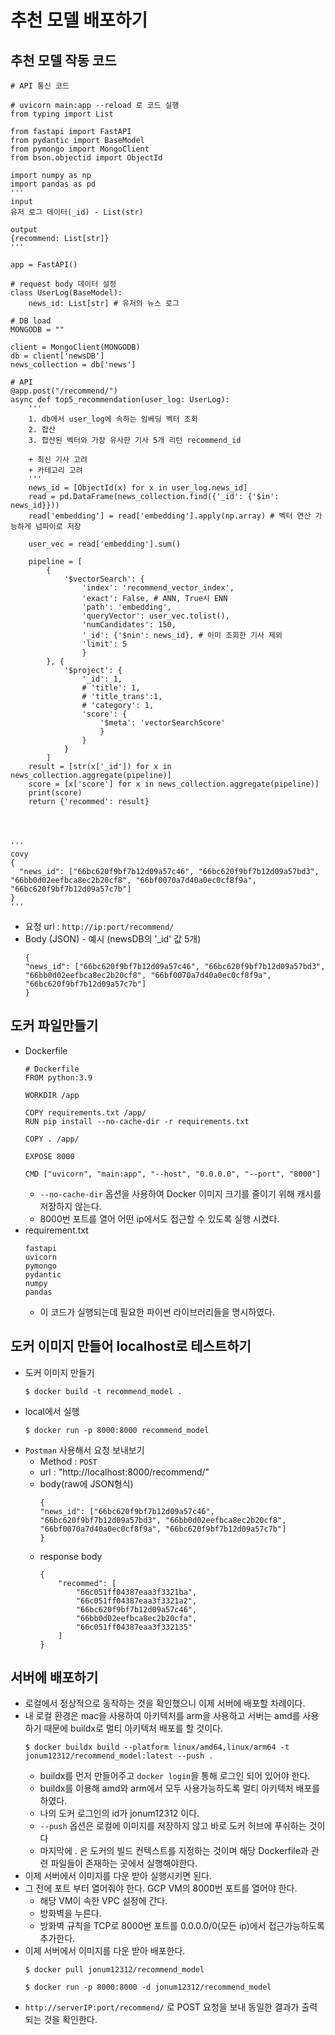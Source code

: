 # 추천 모델 배포하기

## 추천 모델 작동 코드
```
# API 통신 코드

# uvicorn main:app --reload 로 코드 실행
from typing import List

from fastapi import FastAPI
from pydantic import BaseModel
from pymongo import MongoClient
from bson.objectid import ObjectId

import numpy as np
import pandas as pd
'''
input
유저 로그 데이터(_id) - List(str)

output
{recommend: List[str]}
'''

app = FastAPI()

# request body 데이터 설정
class UserLog(BaseModel):
    news_id: List[str] # 유저의 뉴스 로그

# DB load
MONGODB = ""

client = MongoClient(MONGODB)
db = client['newsDB']
news_collection = db['news']

# API
@app.post("/recommend/")
async def top5_recommendation(user_log: UserLog):
    '''
    1. db에서 user_log에 속하는 임베딩 벡터 조회
    2. 합산
    3. 합산된 벡터와 가장 유사한 기사 5개 리턴 recommend_id

    + 최신 기사 고려
    + 카테고리 고려
    '''
    news_id = [ObjectId(x) for x in user_log.news_id]
    read = pd.DataFrame(news_collection.find({'_id': {'$in': news_id}}))
    read['embedding'] = read['embedding'].apply(np.array) # 벡터 연산 가능하게 넘파이로 저장
    
    user_vec = read['embedding'].sum()

    pipeline = [
        {
            '$vectorSearch': {
                'index': 'recommend_vector_index', 
                'exact': False, # ANN, True시 ENN
                'path': 'embedding', 
                'queryVector': user_vec.tolist(), 
                'numCandidates': 150,
                '_id': {'$nin': news_id}, # 이미 조회한 기사 제외 
                'limit': 5
                }
        }, {
            '$project': {
                '_id': 1, 
                # 'title': 1, 
                # 'title_trans':1,
                # 'category': 1, 
                'score': {
                    '$meta': 'vectorSearchScore'
                    }
                }
            }
        ]
    result = [str(x['_id']) for x in news_collection.aggregate(pipeline)]
    score = [x['score'] for x in news_collection.aggregate(pipeline)]
    print(score)
    return {'recommed': result}




'''
covy
{
  "news_id": ["66bc620f9bf7b12d09a57c46", "66bc620f9bf7b12d09a57bd3", "66bb0d02eefbca8ec2b20cf8", "66bf0070a7d40a0ec0cf8f9a", "66bc620f9bf7b12d09a57c7b"]
}
'''
```

- 요청 url : `http://ip:port/recommend/`
- Body (JSON) - 예시 (newsDB의 '_id' 값 5개)
    ```
    {
    "news_id": ["66bc620f9bf7b12d09a57c46", "66bc620f9bf7b12d09a57bd3", "66bb0d02eefbca8ec2b20cf8", "66bf0070a7d40a0ec0cf8f9a", "66bc620f9bf7b12d09a57c7b"]
    }
    ```

## 도커 파일만들기
- Dockerfile
    ```
    # Dockerfile
    FROM python:3.9

    WORKDIR /app

    COPY requirements.txt /app/
    RUN pip install --no-cache-dir -r requirements.txt

    COPY . /app/

    EXPOSE 8000

    CMD ["uvicorn", "main:app", "--host", "0.0.0.0", "--port", "8000"]

    ```
    - `--no-cache-dir` 옵션을 사용하여 Docker 이미지 크기를 줄이기 위해 캐시를 저장하지 않는다.
    - 8000번 포트를 열어 어떤 ip에서도 접근할 수 있도록 실행 시켰다.
- requirement.txt
    ```
    fastapi
    uvicorn
    pymongo
    pydantic
    numpy
    pandas
    ```
    - 이 코드가 실행되는데 필요한 파이썬 라이브러리들을 명시하였다.

## 도커 이미지 만들어 localhost로 테스트하기
- 도커 이미지 만들기
    ```
    $ docker build -t recommend_model .
    ```
- local에서 실행
    ```
    $ docker run -p 8000:8000 recommend_model
    ```
- `Postman` 사용해서 요청 보내보기
    - Method : `POST`
    - url : "http://localhost:8000/recommend/"
    - body(raw에 JSON형식)
        ```
        {
        "news_id": ["66bc620f9bf7b12d09a57c46", "66bc620f9bf7b12d09a57bd3", "66bb0d02eefbca8ec2b20cf8", "66bf0070a7d40a0ec0cf8f9a", "66bc620f9bf7b12d09a57c7b"]
        }
        ```
    - response body
        ```
        {
            "recommed": [
                "66c051ff04387eaa3f3321ba",
                "66c051ff04387eaa3f3321a2",
                "66bc620f9bf7b12d09a57c46",
                "66bb0d02eefbca8ec2b20cfa",
                "66c051ff04387eaa3f332135"
            ]
        }
        ```


## 서버에 배포하기
- 로컬에서 정상적으로 동작하는 것을 확인했으니 이제 서버에 배포할 차례이다.
- 내 로컬 환경은 mac을 사용하여 아키텍처를 arm을 사용하고 서버는 amd를 사용하기 때문에 buildx로 멀티 아키텍처 배포를 할 것이다.
    ```
    $ docker buildx build --platform linux/amd64,linux/arm64 -t jonum12312/recommend_model:latest --push .
    ```
    - buildx를 먼저 만들어주고 `docker login`을 통해 로그인 되어 있어야 한다.
    - buildx를 이용해 amd와 arm에서 모두 사용가능하도록 멀티 아키텍처 배포를 하였다.
    - 나의 도커 로그인의 id가 jonum12312 이다.
    - `--push` 옵션은 로컬에 이미지를 저장하지 않고 바로 도커 허브에 푸쉬하는 것이다
    - 마지막에 . 은 도커의 빌드 컨텍스트를 지정하는 것이며 해당 Dockerfile과 관련 파일들이 존재하는 곳에서 실행해야한다.
- 이제 서버에서 이미지를 다운 받아 실행시키면 된다.
- 그 전에 포트 부터 열어줘야 한다. GCP VM의 8000번 포트를 열어야 한다.
    - 해당 VM이 속한 VPC 설정에 간다.
    - 방화벽을 누른다.
    - 방화벽 규칙을 TCP로 8000번 포트를 0.0.0.0/0(모든 ip)에서 접근가능하도록 추가한다.
- 이제 서버에서 이미지를 다운 받아 배포한다.
    ```
    $ docker pull jonum12312/recommend_model

    $ docker run -p 8000:8000 -d jonum12312/recommend_model
    ```
- `http://serverIP:port/recommend/` 로 POST 요청을 보내 동일한 결과가 출력되는 것을 확인한다.

